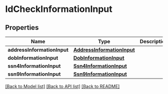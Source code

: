# IdCheckInformationInput

## Properties
Name | Type | Description | Notes
------------ | ------------- | ------------- | -------------
**addressInformationInput** | [**AddressInformationInput**](AddressInformationInput.md) |  | [optional] 
**dobInformationInput** | [**DobInformationInput**](DobInformationInput.md) |  | [optional] 
**ssn4InformationInput** | [**Ssn4InformationInput**](Ssn4InformationInput.md) |  | [optional] 
**ssn9InformationInput** | [**Ssn9InformationInput**](Ssn9InformationInput.md) |  | [optional] 

[[Back to Model list]](../README.md#documentation-for-models) [[Back to API list]](../README.md#documentation-for-api-endpoints) [[Back to README]](../README.md)


